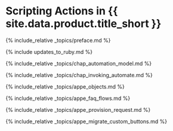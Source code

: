 ---
---

# Scripting Actions in {{ site.data.product.title_short }}

{% include_relative _topics/preface.md %}

{% include updates_to_ruby.md %}

{% include_relative _topics/chap_automation_model.md %}

{% include_relative _topics/chap_invoking_automate.md %}

{% include_relative _topics/appe_objects.md %}

{% include_relative _topics/appe_faq_flows.md %}

{% include_relative _topics/appe_provision_request.md %}

{% include_relative _topics/appe_migrate_custom_buttons.md %}
